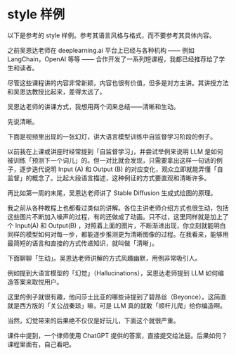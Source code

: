 # style 样例

以下是参考的 style 样例。参考其语言风格与格式，而不要参考其具体内容。

<example>

之前吴恩达老师在 deeplearning.ai 平台上已经与各种机构 —— 例如 LangChain，OpenAI 等等 —— 合作开发了一系列短课程，我都已经推荐给了学生和读者。

尽管这些课程讲的内容非常新颖，内容也很有价值，但多是对方主讲。其讲授方法和吴恩达教授比起来，差得太远了。

吴恩达老师的讲课方式，我想用两个词来总结——清晰和生动。

先说清晰。

下面是视频里出现的一张幻灯，讲大语言模型训练中自监督学习阶段的例子。

以前我在上课或讲座时经常提到「自监督学习」，并尝试举例来说明 LLM 是如何被训练「预测下一个词儿」的。但一对比就会发现，只需要拿出这样一句话的例子，逐步迭代说明 Input (A) 和 Output (B) 的对应变化，观众立即就能弄懂「自监督」的概念了。比起大段语言描述，这种例证的方式要直观和清晰许多。

再比如第一周的末尾，吴恩达老师讲了 Stable Diffusion 生成式绘图的原理。

我之前从各种教程上也都看过类似的讲解。各位主讲老师介绍方式也很生动，包括这些图片不断加入噪声的过程，有的还做成了动画。只不过，这里同样就是加上了个 Input(A) 和 Output(B) ，对照着上面的图片，不断渐进出现，你立刻就能明白同样的模型如何对每一步，都能逐步推测更为清晰图像的过程。在我看来，能够用最简短的语言和直接的方式传递知识，就叫做「清晰」。

下面聊聊「生动」。吴恩达老师讲解的方式风趣幽默，用例非常吸引人。

例如提到大语言模型的「幻觉」（Hallucinations），吴恩达老师提到 LLM 如何编造答案来取悦用户。

这里的例子就很有趣，他问莎士比亚的哪些诗提到了碧昂丝（Beyonce）。这简直就是西方版的「关公战秦琼」嘛，可是 LLM 真的就敢「顺杆儿爬」给你编造啊。

当然，幻觉带来的后果绝不仅仅是好玩儿，下面这个就很严重。

课件中提到，一个律师使用 ChatGPT 提供的答案，直接提交给法庭。后果如何？课程里面有，自己看吧。

</example>